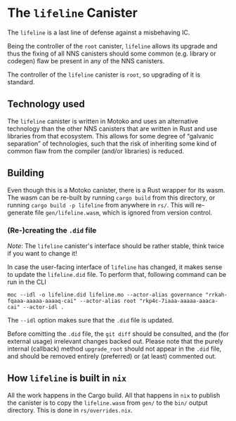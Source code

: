 # The `lifeline` Canister

The `lifeline` is a last line of defense against a misbehaving IC.

Being the controller of the `root` canister, `lifeline` allows its upgrade and thus the fixing of all NNS canisters should some common (e.g. library or codegen) flaw be present in any of the NNS canisters.

The controller of the `lifeline` canister is `root`, so upgrading of it is standard.

## Technology used

The `lifeline` canister is written in Motoko and uses an alternative technology than the other NNS canisters that are written in Rust and use libraries from that ecosystem. This allows for some degree of  “galvanic separation” of  technologies, such that the risk of inheriting some kind of common flaw from the compiler (and/or libraries) is reduced.

## Building

Even though this is a Motoko canister, there is a Rust wrapper for its wasm.
The wasm can be re-built by running `cargo build` from this directory, or running `cargo build -p lifeline` from anywhere in `rs/`.
This will re-generate file `gen/lifeline.wasm`, which is ignored from version control.

### (Re-)creating the `.did` file

_Note_: The `lifeline` canister's interface should be rather stable, think twice if you want to change it!

In case the user-facing interface of `lifeline` has changed, it makes sense to update the `lifeline.did` file. To perform that, following command can be run in the CLI
``` shell
moc --idl -o lifeline.did lifeline.mo --actor-alias governance "rrkah-fqaaa-aaaaa-aaaaq-cai" --actor-alias root "rkp4c-7iaaa-aaaaa-aaaca-cai" --actor-idl .
```
The `--idl` option makes sure that the `.did` file is updated.

Before comitting the `.did` file, the `git diff` should be consulted, and the (for external usage) irrelevant changes backed out. Please note that the purely internal (callback) method `upgrade_root` should not appear in the `.did` file, and should be removed entirely (preferred) or (at least) commented out.

## How `lifeline` is built in `nix`

All the work happens in the Cargo build.
All that happens in `nix` to publish the canister is to copy the `lifeline.wasm` from `gen/` to the `bin/` output directory.
This is done in `rs/overrides.nix`.
